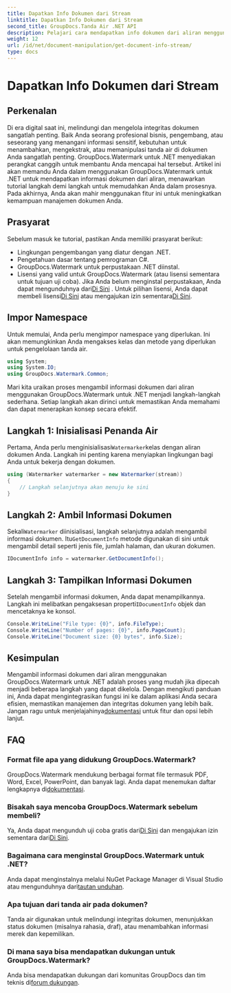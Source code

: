 ```yaml
---
title: Dapatkan Info Dokumen dari Stream
linktitle: Dapatkan Info Dokumen dari Stream
second_title: GroupDocs.Tanda Air .NET API
description: Pelajari cara mendapatkan info dokumen dari aliran menggunakan GroupDocs.Watermark untuk .NET dengan panduan langkah demi langkah ini. Kemampuan manajemen dokumen Anda dengan mudah.
weight: 12
url: /id/net/document-manipulation/get-document-info-stream/
type: docs
---
```

# Dapatkan Info Dokumen dari Stream

## Perkenalan
Di era digital saat ini, melindungi dan mengelola integritas dokumen sangatlah penting. Baik Anda seorang profesional bisnis, pengembang, atau seseorang yang menangani informasi sensitif, kebutuhan untuk menambahkan, mengekstrak, atau memanipulasi tanda air di dokumen Anda sangatlah penting. GroupDocs.Watermark untuk .NET menyediakan perangkat canggih untuk membantu Anda mencapai hal tersebut. Artikel ini akan memandu Anda dalam menggunakan GroupDocs.Watermark untuk .NET untuk mendapatkan informasi dokumen dari aliran, menawarkan tutorial langkah demi langkah untuk memudahkan Anda dalam prosesnya. Pada akhirnya, Anda akan mahir menggunakan fitur ini untuk meningkatkan kemampuan manajemen dokumen Anda.
## Prasyarat
Sebelum masuk ke tutorial, pastikan Anda memiliki prasyarat berikut:
- Lingkungan pengembangan yang diatur dengan .NET.
- Pengetahuan dasar tentang pemrograman C#.
- GroupDocs.Watermark untuk perpustakaan .NET diinstal.
- Lisensi yang valid untuk GroupDocs.Watermark (atau lisensi sementara untuk tujuan uji coba).
 Jika Anda belum menginstal perpustakaan, Anda dapat mengunduhnya dari[Di Sini](https://releases.groupdocs.com/Watermark/net/) . Untuk pilihan lisensi, Anda dapat membeli lisensi[Di Sini](https://purchase.groupdocs.com/buy) atau mengajukan izin sementara[Di Sini](https://purchase.groupdocs.com/temporary-license/).
## Impor Namespace
Untuk memulai, Anda perlu mengimpor namespace yang diperlukan. Ini akan memungkinkan Anda mengakses kelas dan metode yang diperlukan untuk pengelolaan tanda air.
```csharp
using System;
using System.IO;
using GroupDocs.Watermark.Common;
```
Mari kita uraikan proses mengambil informasi dokumen dari aliran menggunakan GroupDocs.Watermark untuk .NET menjadi langkah-langkah sederhana. Setiap langkah akan dirinci untuk memastikan Anda memahami dan dapat menerapkan konsep secara efektif.
## Langkah 1: Inisialisasi Penanda Air
 Pertama, Anda perlu menginisialisasi`Watermarker`kelas dengan aliran dokumen Anda. Langkah ini penting karena menyiapkan lingkungan bagi Anda untuk bekerja dengan dokumen.
```csharp
using (Watermarker watermarker = new Watermarker(stream))
{
    // Langkah selanjutnya akan menuju ke sini
}
```
## Langkah 2: Ambil Informasi Dokumen
 Sekali`Watermarker` diinisialisasi, langkah selanjutnya adalah mengambil informasi dokumen. Itu`GetDocumentInfo` metode digunakan di sini untuk mengambil detail seperti jenis file, jumlah halaman, dan ukuran dokumen.
```csharp
IDocumentInfo info = watermarker.GetDocumentInfo();
```
## Langkah 3: Tampilkan Informasi Dokumen
 Setelah mengambil informasi dokumen, Anda dapat menampilkannya. Langkah ini melibatkan pengaksesan properti`IDocumentInfo` objek dan mencetaknya ke konsol.
```csharp
Console.WriteLine("File type: {0}", info.FileType);
Console.WriteLine("Number of pages: {0}", info.PageCount);
Console.WriteLine("Document size: {0} bytes", info.Size);
```

## Kesimpulan
 Mengambil informasi dokumen dari aliran menggunakan GroupDocs.Watermark untuk .NET adalah proses yang mudah jika dipecah menjadi beberapa langkah yang dapat dikelola. Dengan mengikuti panduan ini, Anda dapat mengintegrasikan fungsi ini ke dalam aplikasi Anda secara efisien, memastikan manajemen dan integritas dokumen yang lebih baik. Jangan ragu untuk menjelajahinya[dokumentasi](https://tutorials.groupdocs.com/Watermark/net/) untuk fitur dan opsi lebih lanjut.
## FAQ
### Format file apa yang didukung GroupDocs.Watermark?
 GroupDocs.Watermark mendukung berbagai format file termasuk PDF, Word, Excel, PowerPoint, dan banyak lagi. Anda dapat menemukan daftar lengkapnya di[dokumentasi](https://tutorials.groupdocs.com/Watermark/net/).
### Bisakah saya mencoba GroupDocs.Watermark sebelum membeli?
 Ya, Anda dapat mengunduh uji coba gratis dari[Di Sini](https://releases.groupdocs.com/) dan mengajukan izin sementara dari[Di Sini](https://purchase.groupdocs.com/temporary-license/).
### Bagaimana cara menginstal GroupDocs.Watermark untuk .NET?
 Anda dapat menginstalnya melalui NuGet Package Manager di Visual Studio atau mengunduhnya dari[tautan unduhan](https://releases.groupdocs.com/Watermark/net/).
### Apa tujuan dari tanda air pada dokumen?
Tanda air digunakan untuk melindungi integritas dokumen, menunjukkan status dokumen (misalnya rahasia, draf), atau menambahkan informasi merek dan kepemilikan.
### Di mana saya bisa mendapatkan dukungan untuk GroupDocs.Watermark?
 Anda bisa mendapatkan dukungan dari komunitas GroupDocs dan tim teknis di[forum dukungan](https://forum.groupdocs.com/c/watermark/19).